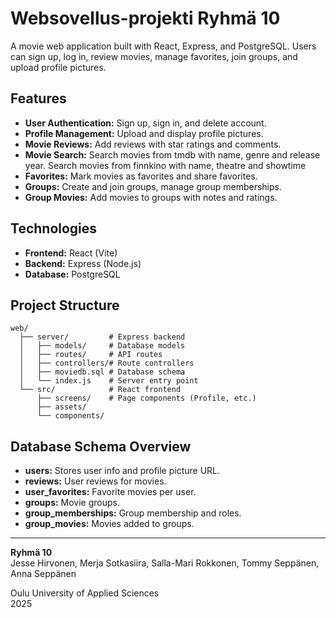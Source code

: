 # Websovellus-projekti Ryhmä 10

A movie web application built with React, Express, and PostgreSQL. Users can sign up, log in, review movies, manage favorites, join groups, and upload profile pictures.

## Features

- **User Authentication:** Sign up, sign in, and delete account.
- **Profile Management:** Upload and display profile pictures.
- **Movie Reviews:** Add reviews with star ratings and comments.
- **Movie Search:** Search movies from tmdb with name, genre and release year. Search movies from finnkino with name, theatre and showtime
- **Favorites:** Mark movies as favorites and share favorites.
- **Groups:** Create and join groups, manage group memberships.
- **Group Movies:** Add movies to groups with notes and ratings.

## Technologies

- **Frontend:** React (Vite)
- **Backend:** Express (Node.js)
- **Database:** PostgreSQL

## Project Structure

```
web/
  ├── server/         # Express backend
  │   ├── models/     # Database models
  │   ├── routes/     # API routes
  │   ├── controllers/# Route controllers
  │   ├── moviedb.sql # Database schema
  │   └── index.js    # Server entry point
  └── src/            # React frontend
      ├── screens/    # Page components (Profile, etc.)
      ├── assets/
      └── components/
```

## Database Schema Overview

- **users:** Stores user info and profile picture URL.
- **reviews:** User reviews for movies.
- **user_favorites:** Favorite movies per user.
- **groups:** Movie groups.
- **group_memberships:** Group membership and roles.
- **group_movies:** Movies added to groups.

---

**Ryhmä 10**  
Jesse Hirvonen, Merja Sotkasiira, Salla-Mari Rokkonen, Tommy Seppänen, Anna Seppänen

Oulu University of Applied Sciences  
2025
